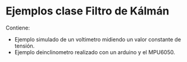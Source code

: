 # Ejemplos clase Filtro de Kálmán

Contiene:
- Ejemplo simulado de un voltimetro midiendo un valor constante de tensión.
- Ejemplo deinclinometro realizado con un arduino y el MPU6050.
